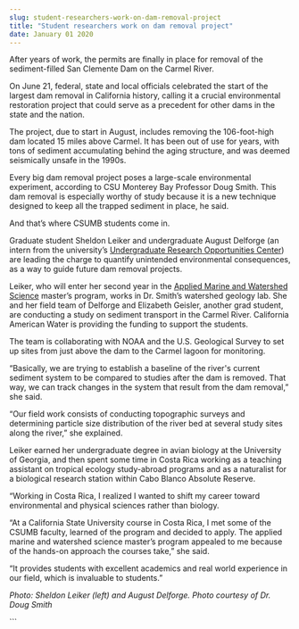 ```yaml
---
slug: student-researchers-work-on-dam-removal-project
title: "Student researchers work on dam removal project"
date: January 01 2020
---
```


 
<p>
  After years of work, the permits are finally in place for removal of the
  sediment-filled San Clemente Dam on the Carmel River.
</p>
<p>
  On June 21, federal, state and local officials celebrated the start of the
  largest dam removal in California history, calling it a crucial environmental
  restoration project that could serve as a precedent for other dams in the
  state and the nation.
</p>
<p>
  The project, due to start in August, includes removing the 106-foot-high dam
  located 15 miles above Carmel. It has been out of use for years, with tons of
  sediment accumulating behind the aging structure, and was deemed seismically
  unsafe in the 1990s.
</p>
<p>
  Every big dam removal project poses a large-scale environmental experiment,
  according to CSU Monterey Bay Professor Doug Smith. This dam removal is
  especially worthy of study because it is a new technique designed to keep all
  the trapped sediment in place, he said.
</p>
<p>And that’s where CSUMB students come in.</p>
<p>
  Graduate student Sheldon Leiker and undergraduate August Delforge (an intern
  from the university’s
  <a href="https://uroc.csumb.edu/"
    >Undergraduate Research Opportunities Center</a
  >) are leading the charge to quantify unintended environmental consequences,
  as a way to guide future dam removal projects.
</p>
<p>
  Leiker, who will enter her second year in the
  <a href="https://sep.csumb.edu/cwsp/">Applied Marine and Watershed Science</a>
  master’s program, works in Dr. Smith’s watershed geology lab. She and her
  field team of Delforge and Elizabeth Geisler, another grad student, are
  conducting a study on sediment transport in the Carmel River. California
  American Water is providing the funding to support the students.
</p>
<p>
  The team is collaborating with NOAA and the U.S. Geological Survey to set up
  sites from just above the dam to the Carmel lagoon for monitoring.
</p>
<p>
  “Basically, we are trying to establish a baseline of the river's current
  sediment system to be compared to studies after the dam is removed. That way,
  we can track changes in the system that result from the dam removal,” she
  said.
</p>
<p>
  “Our field work consists of conducting topographic surveys and determining
  particle size distribution of the river bed at several study sites along the
  river,” she explained.
</p>
<p>
  Leiker earned her undergraduate degree in avian biology at the University of
  Georgia, and then spent some time in Costa Rica working as a teaching
  assistant on tropical ecology study-abroad programs and as a naturalist for a
  biological research station within Cabo Blanco Absolute Reserve.
</p>
<p>
  “Working in Costa Rica, I realized I wanted to shift my career toward
  environmental and physical sciences rather than biology.
</p>
<p>
  “At a California State University course in Costa Rica, I met some of the
  CSUMB faculty, learned of the program and decided to apply. The applied marine
  and watershed science master’s program appealed to me because of the hands-on
  approach the courses take,” she said.
</p>
<p>
  “It provides students with excellent academics and real world experience in
  our field, which is invaluable to students.”
</p>
<p>
  <em
    >Photo: Sheldon Leiker (left) and August Delforge. Photo courtesy of Dr.
    Doug Smith</em
  >
</p>
<p></p>
<p></p>
```
